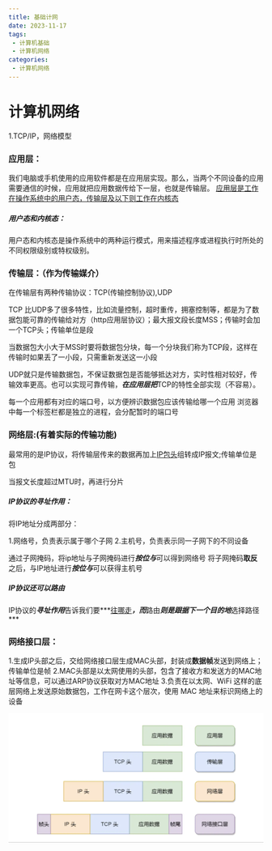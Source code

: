 ```yaml
---
title: 基础计网
date: 2023-11-17
tags:
 - 计算机基础
 - 计算机网络
categories:
 - 计算机网络
---
```


<!-- more -->

# 计算机网络

1.TCP/IP，网络模型

### 应用层：

我们电脑或手机使用的应用软件都是在应用层实现。那么，当两个不同设备的应用需要通信的时候，应用就把应用数据传给下一层，也就是传输层。
<u>应用层是工作在操作系统中的用户态，传输层及以下则工作在内核态</u>

##### 用户态和内核态：

用户态和内核态是操作系统中的两种运行模式，用来描述程序或进程执行时所处的不同权限级别或特权级别。

### 传输层：（作为传输媒介）

在传输层有两种传输协议：TCP(传输控制协议),UDP

TCP 比UDP多了很多特性，比如流量控制，超时重传，拥塞控制等，都是为了数据包能可靠的传输给对方（http应用层协议）；最大报文段长度MSS；传输时会加一个TCP头；传输单位是段

当数据包大小大于MSS时要将数据包分块，每一个分块我们称为TCP段，这样在传输时如果丢了一小段，只需重新发送这一小段

UDP就只是传输数据包，不保证数据包是否能够抵达对方，实时性相对较好，传输效率更高。也可以实现可靠传输，***在应用层把***TCP的特性全部实现（不容易）。



每一个应用都有对应的端口号，以方便辨识数据包应该传输给哪一个应用
浏览器中每一个标签栏都是独立的进程，会分配暂时的端口号

### 网络层:(有着实际的传输功能)

最常用的是IP协议，将传输层传来的数据再加上<u>IP包头</u>组转成IP报文;传输单位是包

当报文长度超过MTU时，再进行分片

##### IP协议的寻址作用：

将IP地址分成两部分：

1.网络号，负责表示属于哪个子网
2.主机号，负责表示同一子网下的不同设备

通过子网掩码，将ip地址与子网掩码进行***按位与***可以得到网络号
将子网掩码**取反**之后，与IP地址进行***按位与***可以获得主机号

##### IP协议还可以*路由*

IP协议的***寻址作用***告诉我们要***<u>往哪走</u>***，而***路由***则是跟据下一个目的地***选择路径***

### 网络接口层：

1.生成IP头部之后，交给网络接口层生成MAC头部，封装成**数据帧**发送到网络上；传输单位是帧
2.MAC头部是以太网使用的头部，包含了接收方和发送方的MAC地址等信息，可以通过ARP协议获取对方MAC地址
3.负责在以太网、WiFi 这样的底层网络上发送原始数据包，工作在网卡这个层次，使用 MAC 地址来标识网络上的设备

![](2024-05-16-21-42-16.png)